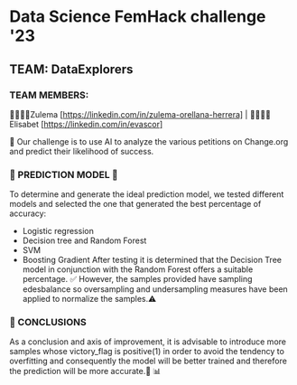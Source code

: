 # Data Science FemHack challenge '23
## TEAM: DataExplorers
### TEAM MEMBERS:
👩🏻‍💻👩Zulema [https://linkedin.com/in/zulema-orellana-herrera] | 👩🏻‍💻👩Elisabet [https://linkedin.com/in/evascor]

:mag_right: Our challenge is to use AI to analyze the various petitions on Change.org and predict their likelihood of success.

 ### :crystal_ball: PREDICTION MODEL 🔎

To determine and generate the ideal prediction model, we tested different models and selected the one that generated the best percentage of accuracy:
- Logistic regression
- Decision tree and Random Forest
- SVM
- Boosting Gradient 
After testing it is determined that the Decision Tree model in conjunction with the Random Forest offers a suitable percentage. ✅
However, the samples provided have sampling edesbalance so oversampling and undersampling measures have been applied to normalize the samples.⚠️

###  📢 CONCLUSIONS 
As a conclusion and axis of improvement, it is advisable to introduce more samples whose victory_flag is positive(1) in order to avoid the tendency to overfitting and consequently the model will be better trained and therefore the prediction will be more accurate.🚀 📊
